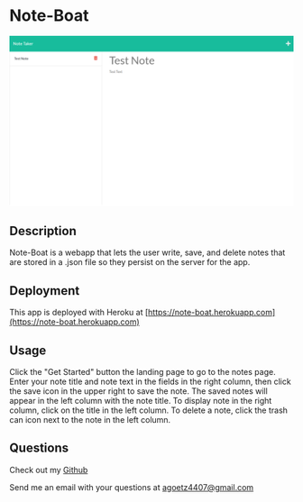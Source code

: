 # Note-Boat

![Screenshot](./screenshot.png)

## Description
Note-Boat is a webapp that lets the user write, save, and delete notes that are stored in a .json file so they persist on the server for the app.

## Deployment
This app is deployed with Heroku at [https://note-boat.herokuapp.com](https://note-boat.herokuapp.com)

## Usage
Click the "Get Started" button the landing page to go to the notes page. Enter your note title and note text in the fields in the right column, then click the save icon in the upper right to save the note. The saved notes will appear in the left column with the note title. To display note in the right column, click on the title in the left column. To delete a note, click the trash can icon next to the note in the left column.

## Questions
Check out my [Github](https://github.com/agoetz4407)

Send me an email with your questions at [agoetz4407@gmail.com](mailto:agoetz4407@gmail.com)